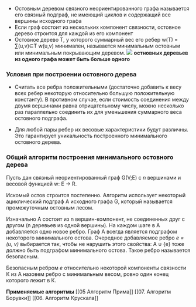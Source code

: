 

- Остовным деревом связного неориентированного графа называется его связный подграф, не имеющий циклов и содержащий все вершины исходного графа
- Если граф состоит из нескольких компонент связности, остовное дерево строится для каждой из его компонент
- Остовное дерево T, у которого суммарный вес его ребер w(T) = ∑(u,v)∈T w(u,v) минимален, называется минимальным остовным или минимальным покрывающим деревом.
**![](https://lh6.googleusercontent.com/Jbd5rDBhUEVOlUVBHWPCAH61tZuDjQo4qO3jo5I8qjVSQ_m09iZQF1AFxLWq40Y9dewLYr9QZb5ynbTfEraP_gyIO9XVv4s4XI6EqT8P9WobDYsy4XTwwVI5YtfkKUeQxBiJikd_r0-XOcAFkJdHrsw)**
**остновных деревьев из одного графа может быть больше одного**


### Условия при построении остовного дерева

- Считать все ребра положительными (достаточно добавить к весу всех ребер некоторую относительно большую положительную константу). В противном случае, если стоимость соединения между двумя вершинами равна отрицательному числу, можно несколько раз параллельно соединить их для уменьшения суммарного веса остовного подграфа.

- Для любой пары ребер их весовые характеристики будут различны. Это гарантирует уникальность построенного минимального остовного дерева.


### Общий алгоритм построения минимального остовного дерева

Пусть дан связный неориентированный граф G(V;E) 
c *n* вершинами и весовой функцией w: E → R.

Искомый остов строится постепенно. Алгоритм использует некоторый ациклический подграф А исходного графа G, который называется промежуточным остовным лесом. 

Изначально A состоит из n вершин-компонент, не соединенных друг с другом (n деревьев из одной вершины). На каждом шаге в A добавляется одно новое ребро. Граф A всегда является подграфом некоторого минимального остова. Очередное добавляемое ребро *e = (u, v)* выбирается так, чтобы не нарушить этого свойства: A ∪ {e} тоже должно быть подграфом минимального остова. Такое ребро называется безопасным.

Безопасным ребром *e* относительно некоторой компоненты связности К из А назовем ребро с минимальным весом, ровно один конец которого лежит в К.

**Применяемые алгоритмы**
	[[05 Алгоритм Прима]]
	 [[07. Алгоритм Борувки]]
	 [[06. Алгоритм Крускала]]